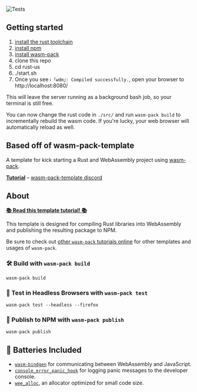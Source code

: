 ![Tests](https://github.com/rictic/rust-us/workflows/Tests/badge.svg)

## Getting started

1. [install the rust toolchain](https://www.rust-lang.org/tools/install)
2. [install npm](https://www.npmjs.com/get-npm)
3. [install wasm-pack](https://rustwasm.github.io/wasm-pack/installer/)
4. clone this repo
5. cd rust-us
6. ./start.sh
7. Once you see `ℹ ｢wdm｣: Compiled successfully.`, open your browser to http://localhost:8080/

This will leave the server running as a background bash job, so your terminal is still free.

You can now change the rust code in `./src/` and run `wasm-pack build` to incrementally rebuild the wasm code. If you're lucky, your web browser will automatically reload as well.

## Based off of wasm-pack-template

A template for kick starting a Rust and WebAssembly project using <a href="https://github.com/rustwasm/wasm-pack">wasm-pack</a>.

**[Tutorial](https://rustwasm.github.io/docs/wasm-pack/tutorials/npm-browser-packages/index.html)** – [wasm-pack-template discord](https://discordapp.com/channels/442252698964721669/443151097398296587)

## About

[**📚 Read this template tutorial! 📚**][template-docs]

This template is designed for compiling Rust libraries into WebAssembly and
publishing the resulting package to NPM.

Be sure to check out [other `wasm-pack` tutorials online][tutorials] for other
templates and usages of `wasm-pack`.

[tutorials]: https://rustwasm.github.io/docs/wasm-pack/tutorials/index.html
[template-docs]: https://rustwasm.github.io/docs/wasm-pack/tutorials/npm-browser-packages/index.html

### 🛠️ Build with `wasm-pack build`

```
wasm-pack build
```

### 🔬 Test in Headless Browsers with `wasm-pack test`

```
wasm-pack test --headless --firefox
```

### 🎁 Publish to NPM with `wasm-pack publish`

```
wasm-pack publish
```

## 🔋 Batteries Included

* [`wasm-bindgen`](https://github.com/rustwasm/wasm-bindgen) for communicating
  between WebAssembly and JavaScript.
* [`console_error_panic_hook`](https://github.com/rustwasm/console_error_panic_hook)
  for logging panic messages to the developer console.
* [`wee_alloc`](https://github.com/rustwasm/wee_alloc), an allocator optimized
  for small code size.
